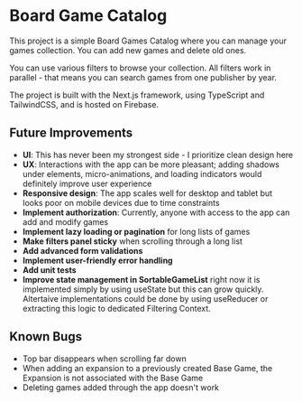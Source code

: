 # Board Game Catalog

This project is a simple Board Games Catalog where you can manage your games collection. You can add new games and delete old ones.

You can use various filters to browse your collection. All filters work in parallel - that means you can search games from one publisher by year.

The project is built with the Next.js framework, using TypeScript and TailwindCSS, and is hosted on Firebase.

## Future Improvements

- **UI**: This has never been my strongest side - I prioritize clean design here
- **UX**: Interactions with the app can be more pleasant; adding shadows under elements, micro-animations, and loading indicators would definitely improve user experience
- **Responsive design**: The app scales well for desktop and tablet but looks poor on mobile devices due to time constraints
- **Implement authorization**: Currently, anyone with access to the app can add and modify games
- **Implement lazy loading or pagination** for long lists of games
- **Make filters panel sticky** when scrolling through a long list
- **Add advanced form validations**
- **Implement user-friendly error handling**
- **Add unit tests**
- **Improve state management in SortableGameList** right now it is implemented simply by using useState but this can grow quickly. Altertaive implementations could be done by using useReducer or extracting this logic to dedicated Filtering Context.

## Known Bugs

- Top bar disappears when scrolling far down
- When adding an expansion to a previously created Base Game, the Expansion is not associated with the Base Game
- Deleting games added through the app doesn't work
